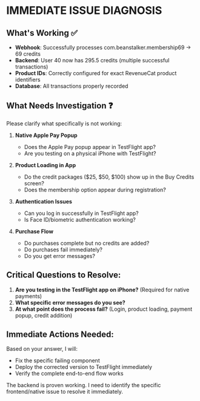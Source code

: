# IMMEDIATE ISSUE DIAGNOSIS

## What's Working ✅
- **Webhook**: Successfully processes com.beanstalker.membership69 → 69 credits
- **Backend**: User 40 now has 295.5 credits (multiple successful transactions)
- **Product IDs**: Correctly configured for exact RevenueCat product identifiers
- **Database**: All transactions properly recorded

## What Needs Investigation ❓

Please clarify what specifically is not working:

1. **Native Apple Pay Popup**
   - Does the Apple Pay popup appear in TestFlight app?
   - Are you testing on a physical iPhone with TestFlight?

2. **Product Loading in App**
   - Do the credit packages ($25, $50, $100) show up in the Buy Credits screen?
   - Does the membership option appear during registration?

3. **Authentication Issues**
   - Can you log in successfully in TestFlight app?
   - Is Face ID/biometric authentication working?

4. **Purchase Flow**
   - Do purchases complete but no credits are added?
   - Do purchases fail immediately?
   - Do you get error messages?

## Critical Questions to Resolve:

1. **Are you testing in the TestFlight app on iPhone?** (Required for native payments)
2. **What specific error messages do you see?**
3. **At what point does the process fail?** (Login, product loading, payment popup, credit addition)

## Immediate Actions Needed:

Based on your answer, I will:
- Fix the specific failing component
- Deploy the corrected version to TestFlight immediately
- Verify the complete end-to-end flow works

The backend is proven working. I need to identify the specific frontend/native issue to resolve it immediately.